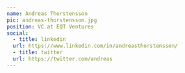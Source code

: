 ```yaml
---
name: Andreas Thorstensson
pic: andreas-thorstensson.jpg
position: VC at EQT Ventures
social:
  - title: linkedin
  url: https://www.linkedin.com/in/andreasthorstensson/
  - title: twitter
  url: https://twitter.com/andreas
---
```

